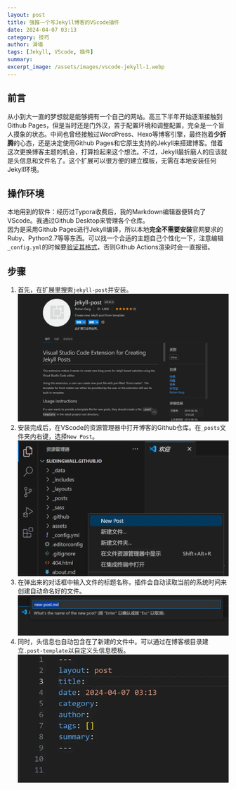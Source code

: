 ```yaml
---
layout: post
title: 强推一个写Jekyll博客的VScode插件
date: 2024-04-07 03:13
category: 技巧
author: 滑墙
tags: [Jekyll, VScode, 插件]
summary: 
excerpt_image: /assets/images/vscode-jekyll-1.webp
---
```


## 前言

从小到大一直的梦想就是能够拥有一个自己的网站。高三下半年开始逐渐接触到Github Pages，但是当时还是门外汉，苦于配置环境和调整配置，完全是一个盲人摸象的状态。中间也曾经接触过WordPress、Hexo等博客引擎，最终抱着**少折腾**的心态，还是决定使用Github Pages和它原生支持的Jekyll来搭建博客。借着这次更换博客主题的机会，打算捡起来这个想法。不过，Jekyll最折磨人的应该就是头信息和文件名了。这个扩展可以很方便的建立模板，无需在本地安装任何Jekyll环境。  

## 操作环境

 本地用到的软件：经历过Typora收费后，我的Markdown编辑器便转向了VScode。我通过Github Desktop来管理各个仓库。  
 因为是采用Github Pages进行Jekyll编译，所以本地**完全不需要安装**官网要求的Ruby、Python2.7等等东西。可以找一个合适的主题自己个性化一下，注意编辑`_config.yml`的时候要[验证其格式](https://codebeautify.org/yaml-validator)，否则Github Actions渲染时会一直报错。

## 步骤

 1. 首先，在扩展里搜索`jekyll-post`并安装。  
![](/assets/images/vscode-jekyll/1.webp)
 2. 安装完成后，在VScode的资源管理器中打开博客的Github仓库。在`_posts`文件夹内右键，选择`New Post`。  
![](/assets/images/vscode-jekyll/2.webp)
 3. 在弹出来的对话框中输入文件的标题名称，插件会自动读取当前的系统时间来创建自动命名好的文件。  
![](/assets/images/vscode-jekyll/3.webp)
 4. 同时，头信息也自动包含在了新建的文件中。可以通过在博客根目录建立`.post-template`以自定义头信息模板。  
![](/assets/images/vscode-jekyll/4.webp)
